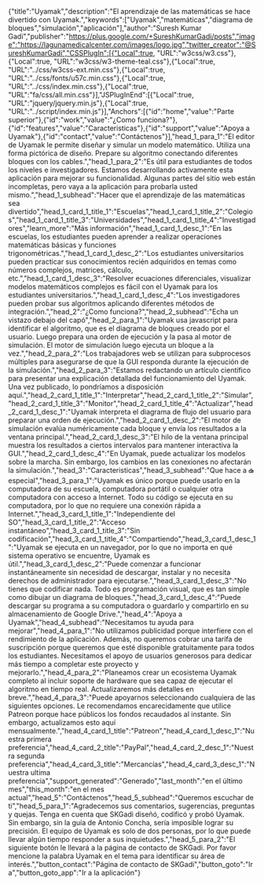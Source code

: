 ﻿{"title":"Uyamak","description":"El aprendizaje de las matemáticas se hace divertido con Uyamak.","keywords":["Uyamak","matemáticas","diagrama de bloques","simulación","aplicación"],"author":"Suresh Kumar Gadi","publisher":"https://plus.google.com/+SureshKumarGadi/posts","image":"https://lagunamedicalcenter.com/images/logo.jpg","twitter_creator":"@SureshKumarGadi","CSSPlugIn":[{"Local":true, "URL":"w3css/w3.css"},{"Local":true, "URL":"w3css/w3-theme-teal.css"},{"Local":true, "URL":"../css/w3css-ext.min.css"},{"Local":true, "URL":"../css/fonts/u57c.min.css"},{"Local":true, "URL":"../css/index.min.css"},{"Local":true, "URL":"fa/css/all.min.css"}],"JSPlugInEnd":[{"Local":true, "URL":"jquery/jquery.min.js"},{"Local":true, "URL":"../script/index.min.js"}],"Anchors":[{"id":"home","value":"Parte superior"},{"id":"work","value":"¿Como funciona?"},{"id":"features","value":"Caracteristicas"},{"id":"support","value":"Apoya a Uyamak"},{"id":"contact","value":"Contáctenos"}],"head_1_para_1":"El editor de Uyamak le permite diseñar y simular un modelo matemático. Utiliza una forma pictórica de diseño. Prepare su algoritmo conectando diferentes bloques con los cables.","head_1_para_2":"Es útil para estudiantes de todos los niveles e investigadores. Estamos desarrollando activamente esta aplicación para mejorar su funcionalidad. Algunas partes del sitio web están incompletas, pero vaya a la aplicación para probarla usted mismo.","head_1_subhead":"Hacer que el aprendizaje de las matemáticas sea divertido","head_1_card_1_title_1":"Escuelas","head_1_card_1_title_2":"Colegios","head_1_card_1_title_3":"Universidades","head_1_card_1_title_4":"Investigadores","learn_more":"Más información","head_1_card_1_desc_1":"En las escuelas, los estudiantes pueden aprender a realizar operaciones matemáticas básicas y funciones trigonométricas.","head_1_card_1_desc_2":"Los estudiantes universitarios pueden practicar sus conocimientos recién adquiridos en temas como números complejos, matrices, cálculo, etc.","head_1_card_1_desc_3":"Resolver ecuaciones diferenciales, visualizar modelos matemáticos complejos es fácil con el Uyamak para los estudiantes universitarios.","head_1_card_1_desc_4":"Los investigadores pueden probar sus algoritmos aplicando diferentes métodos de integración.","head_2":"¿Como funciona?","head_2_subhead":"Echa un vistazo debajo del capó","head_2_para_1":"Uyamak usa javascript para identificar el algoritmo, que es el diagrama de bloques creado por el usuario. Luego prepara una orden de ejecución y la pasa al motor de simulación. El motor de simulación luego ejecuta un bloque a la vez.","head_2_para_2":"Los trabajadores web se utilizan para subprocesos múltiples para asegurarse de que la GUI responda durante la ejecución de la simulación.","head_2_para_3":"Estamos redactando un artículo científico para presentar una explicación detallada del funcionamiento del Uyamak. Una vez publicado, lo pondríamos a disposición aquí.","head_2_card_1_title_1":"Interpretar","head_2_card_1_title_2":"Simular","head_2_card_1_title_3":"Monitor","head_2_card_1_title_4":"Actualizar","head_2_card_1_desc_1":"Uyamak interpreta el diagrama de flujo del usuario para preparar una orden de ejecución.","head_2_card_1_desc_2":"El motor de simulación evalúa numéricamente cada bloque y envía los resultados a la ventana principal.","head_2_card_1_desc_3":"El hilo de la ventana principal muestra los resultados a ciertos intervalos para mantener interactiva la GUI.","head_2_card_1_desc_4":"En Uyamak, puede actualizar los modelos sobre la marcha. Sin embargo, los cambios en las conexiones no afectarán la simulación.","head_3":"Caracteristicas","head_3_subhead":"Que hace a ఉ especial","head_3_para_1":"Uyamak es único porque puede usarlo en la computadora de su escuela, computadora portátil o cualquier otra computadora con acceso a Internet. Todo su código se ejecuta en su computadora, por lo que no requiere una conexión rápida a Internet.","head_3_card_1_title_1":"Independiente del SO","head_3_card_1_title_2":"Acceso instantáneo","head_3_card_1_title_3":"Sin codificación","head_3_card_1_title_4":"Compartiendo","head_3_card_1_desc_1":"Uyamak se ejecuta en un navegador, por lo que no importa en qué sistema operativo se encuentre, Uyamak es útil.","head_3_card_1_desc_2":"Puede comenzar a funcionar instantáneamente sin necesidad de descargar, instalar y no necesita derechos de administrador para ejecutarse.","head_3_card_1_desc_3":"No tienes que codificar nada. Todo es programación visual, que es tan simple como dibujar un diagrama de bloques.","head_3_card_1_desc_4":"Puede descargar su programa a su computadora o guardarlo y compartirlo en su almacenamiento de Google Drive.","head_4":"Apoya a Uyamak","head_4_subhead":"Necesitamos tu ayuda para mejorar","head_4_para_1":"No utilizamos publicidad porque interfiere con el rendimiento de la aplicación. Además, no queremos cobrar una tarifa de suscripción porque queremos que esté disponible gratuitamente para todos los estudiantes. Necesitamos el apoyo de usuarios generosos para dedicar más tiempo a completar este proyecto y mejorarlo.","head_4_para_2":"Planeamos crear un ecosistema Uyamak completo al incluir soporte de hardware que sea capaz de ejecutar el algoritmo en tiempo real. Actualizaremos más detalles en breve.","head_4_para_3":"Puede apoyarnos seleccionando cualquiera de las siguientes opciones. Le recomendamos encarecidamente que utilice Patreon porque hace públicos los fondos recaudados al instante. Sin embargo, actualizamos esto aquí mensualmente.","head_4_card_1_title":"Patreon","head_4_card_1_desc_1":"Nuestra primera preferencia","head_4_card_2_title":"PayPal","head_4_card_2_desc_1":"Nuestra segunda preferencia","head_4_card_3_title":"Mercancías","head_4_card_3_desc_1":"Nuestra ultima preferencia","support_generated":"Generado","last_month":"en el último mes","this_month":"en el mes actual","head_5":"Contáctenos","head_5_subhead":"Queremos escuchar de ti","head_5_para_1":"Agradecemos sus comentarios, sugerencias, preguntas y quejas. Tenga en cuenta que SKGadi diseñó, codificó y probó Uyamak. Sin embargo, sin la guía de Antonio Concha, sería imposible lograr su precisión. El equipo de Uyamak es solo de dos personas, por lo que puede llevar algún tiempo responder a sus inquietudes.","head_5_para_2":"El siguiente botón le llevará a la página de contacto de SKGadi. Por favor mencione la palabra Uyamak en el tema para identificar su área de interés.","button_contact":"Página de contacto de SKGadi","button_goto":"Ir a","button_goto_app":"Ir a la aplicación"}